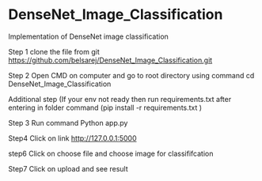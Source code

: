 # DenseNet_Image_Classification
Implementation of DenseNet image classification

Step 1 clone the file from git https://github.com/belsarej/DenseNet_Image_Classification.git

Step 2 Open CMD on computer and go to root directory using command cd DenseNet_Image_Classification

Additional step (If your env not ready then run requirements.txt after entering in folder command (pip install -r requirements.txt )

Step 3 Run command Python app.py

Step4 Click on link http://127.0.0.1:5000

step6  Click on choose file and choose image for classififcation

Step7  Click on upload and see result 
